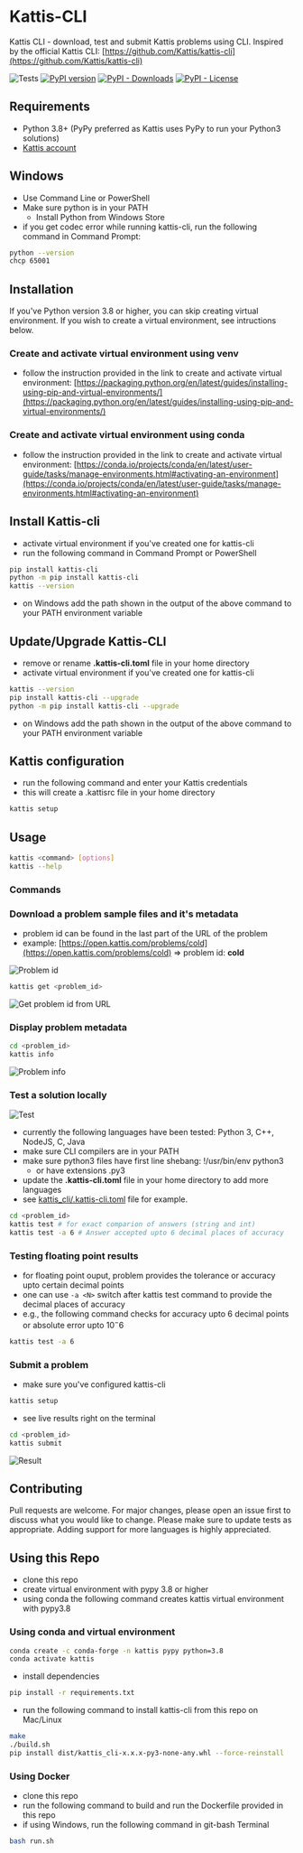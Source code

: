 # Kattis-CLI

Kattis CLI - download, test and submit Kattis problems using CLI.
Inspired by the official Kattis CLI: [https://github.com/Kattis/kattis-cli](https://github.com/Kattis/kattis-cli)

![Tests](https://github.com/rambasnet/kattis-cli/actions/workflows/ci-test.yml/badge.svg)
[![PyPI version](https://badge.fury.io/py/kattis-cli.svg)](https://badge.fury.io/py/kattis-cli)
[![PyPI - Downloads](https://img.shields.io/pypi/dm/kattis-cli)](https://pypi.org/project/kattis-cli/)
[![PyPI - License](https://img.shields.io/pypi/l/kattis-cli)](https://pypi.org/project/kattis-cli/)

## Requirements

- Python 3.8+ (PyPy preferred as Kattis uses PyPy to run your Python3 solutions)
- [Kattis account](https://open.kattis.com/login/email)

## Windows

- Use Command Line or PowerShell
- Make sure python is in your PATH
    - Install Python from Windows Store
- if you get codec error while running kattis-cli, run the following command in Command Prompt:

```bash
python --version
chcp 65001
```

## Installation

If you've Python version 3.8 or higher, you can skip creating virtual environment. If you wish to create a virtual environment, see intructions below.


### Create and activate virtual environment using venv

- follow the instruction provided in the link to create and activate virtual environment:
[https://packaging.python.org/en/latest/guides/installing-using-pip-and-virtual-environments/](https://packaging.python.org/en/latest/guides/installing-using-pip-and-virtual-environments/)


### Create and activate virtual environment using conda

- follow the instruction provided in the link to create and activate virtual environment:
[https://conda.io/projects/conda/en/latest/user-guide/tasks/manage-environments.html#activating-an-environment](https://conda.io/projects/conda/en/latest/user-guide/tasks/manage-environments.html#activating-an-environment)

## Install Kattis-cli

- activate virtual environment if you've created one for kattis-cli
- run the following command in Command Prompt or PowerShell

```bash
pip install kattis-cli
python -m pip install kattis-cli
kattis --version
```

- on Windows add the path shown in the output of the above command to your PATH environment variable

## Update/Upgrade Kattis-CLI

- remove or rename **.kattis-cli.toml** file in your home directory
- activate virtual environment if you've created one for kattis-cli

```bash
kattis --version
pip install kattis-cli --upgrade
python -m pip install kattis-cli --upgrade
```

- on Windows add the path shown in the output of the above command to your PATH environment variable


## Kattis configuration

- run the following command and enter your Kattis credentials
- this will create a .kattisrc file in your home directory

```bash
kattis setup
```

## Usage

```bash
kattis <command> [options]
kattis --help
```

### Commands

### Download a problem sample files and it's metadata

- problem id can be found in the last part of the URL of the problem
- example: [https://open.kattis.com/problems/cold](https://open.kattis.com/problems/cold) => problem id: **cold**

![Problem id](./images/problemid.png)

```bash
kattis get <problem_id>
```

![Get problem id from URL](./images/kattis_get.png)

### Display problem metadata

```bash
cd <problem_id>
kattis info
```

![Problem info](./images/kattis_info.png)

### Test a solution locally

![Test](images/kattis_test.png)

- currently the following languages have been tested: Python 3, C++, NodeJS, C, Java
- make sure CLI compilers are in your PATH
- make sure python3 files have first line shebang: !/usr/bin/env python3
    - or have extensions .py3
- update the **.kattis-cli.toml** file in your home directory to add more languages
- see [kattis_cli/.kattis-cli.toml](https://github.com/rambasnet/kattis-cli/blob/main/kattis_cli/.kattis-cli.toml) file for example.

```bash
cd <problem_id>
kattis test # for exact comparion of answers (string and int)
kattis test -a 6 # Answer accepted upto 6 decimal places of accuracy
```

### Testing floating point results

- for floating point ouput, problem provides the tolerance or accuracy upto certain decimal points
- one can use `-a <N>` switch after kattis test command to provide the decimal places of accuracy
- e.g., the following command checks for accuracy upto 6 decimal points or absolute error upto $10^-6$

```bash
kattis test -a 6
```


### Submit a problem

- make sure you've configured kattis-cli

```bash
kattis setup
```

- see live results right on the terminal

```bash
cd <problem_id>
kattis submit
```

![Result](images/kattis_verdict.png)

## Contributing

Pull requests are welcome. For major changes, please open an issue first to discuss what you would like to change. Please make sure to update tests as appropriate. Adding support for more languages is highly appreciated.


## Using this Repo

- clone this repo
- create virtual environment with pypy 3.8 or higher
- using conda the following command creates kattis virtual environment with pypy3.8

### Using conda and virtual environment

```bash
conda create -c conda-forge -n kattis pypy python=3.8
conda activate kattis
```

- install dependencies

```bash
pip install -r requirements.txt
```

- run the following command to install kattis-cli from this repo on Mac/Linux

```bash
make
./build.sh
pip install dist/kattis_cli-x.x.x-py3-none-any.whl --force-reinstall  
```

### Using Docker

- clone this repo
- run the following command to build and run the Dockerfile provided in this repo
- if using Windows, run the following command in git-bash Terminal

```bash
bash run.sh
```
